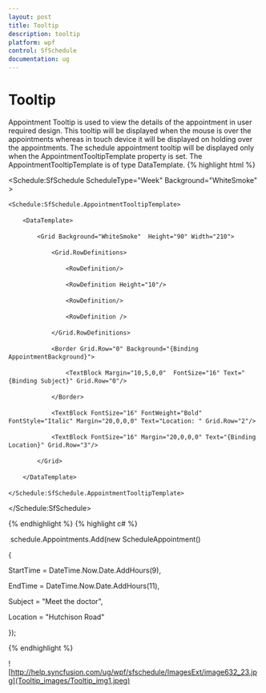 ```yaml
---
layout: post
title: Tooltip
description: tooltip
platform: wpf
control: SfSchedule
documentation: ug
---
```


# Tooltip

Appointment Tooltip is used to view the details of the appointment in user required design. This tooltip will be displayed when the mouse is over the appointments whereas in touch device it will be displayed on holding over the appointments. The schedule appointment tooltip will be displayed only when the AppointmentTooltipTemplate property is set. The AppointmentTooltipTemplate is of type DataTemplate.
{% highlight html %}




<Schedule:SfSchedule ScheduleType="Week" Background="WhiteSmoke" >

    <Schedule:SfSchedule.AppointmentTooltipTemplate>

        <DataTemplate>

            <Grid Background="WhiteSmoke"  Height="90" Width="210">

                <Grid.RowDefinitions>

                    <RowDefinition/>

                    <RowDefinition Height="10"/>

                    <RowDefinition/>

                    <RowDefinition />

                </Grid.RowDefinitions>

                <Border Grid.Row="0" Background="{Binding AppointmentBackground}">

                    <TextBlock Margin="10,5,0,0"  FontSize="16" Text="{Binding Subject}" Grid.Row="0"/>

                </Border>

                <TextBlock FontSize="16" FontWeight="Bold" FontStyle="Italic" Margin="20,0,0,0" Text="Location: " Grid.Row="2"/>

                <TextBlock FontSize="16" Margin="20,0,0,0" Text="{Binding Location}" Grid.Row="3"/>

            </Grid>

        </DataTemplate>

    </Schedule:SfSchedule.AppointmentTooltipTemplate>

</Schedule:SfSchedule>


{% endhighlight  %}
{% highlight c# %}




 schedule.Appointments.Add(new ScheduleAppointment()

{

StartTime = DateTime.Now.Date.AddHours(9),

EndTime = DateTime.Now.Date.AddHours(11),

Subject = "Meet the doctor",

Location = "Hutchison Road"

});

{% endhighlight  %}

![http://help.syncfusion.com/ug/wpf/sfschedule/ImagesExt/image632_23.jpg](Tooltip_images/Tooltip_img1.jpeg)




